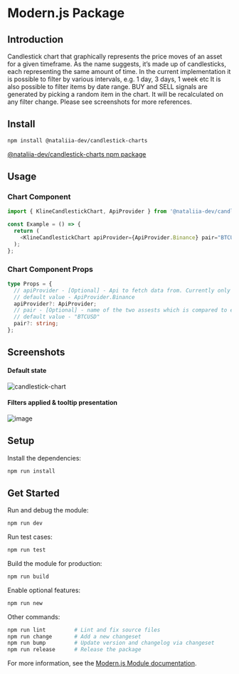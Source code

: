# Modern.js Package

## Introduction
Candlestick chart that graphically represents the price moves of an asset for a given timeframe. As the name suggests, it’s made up of candlesticks, each representing the same amount of time.
In the current implementation it is possible to filter by various intervals, e.g. 1 day, 3 days, 1 week etc
It is also possible to filter items by date range.
BUY and SELL signals are generated by picking a random item in the chart. It will be recalculated on any filter change.
Please see screenshots for more references.  

## Install
```sh
npm install @nataliia-dev/candlestick-charts
```
[@nataliia-dev/candlestick-charts npm package](https://www.npmjs.com/package/@nataliia-dev/candlestick-charts)

## Usage

### Chart Component
```typescript jsx
import { KlineCandlestickChart, ApiProvider } from '@nataliia-dev/candlestick-charts'

const Example = () => {
  return (
    <KlineCandlestickChart apiProvider={ApiProvider.Binance} pair="BTCUSD" />
  );
};
```

### Chart Component Props
```typescript
type Props = {
  // apiProvider - [Optional] - Api to fetch data from. Currently only Binance is available.
  // default value - ApiProvider.Binance
  apiProvider?: ApiProvider;
  // pair - [Optional] - name of the two assests which is compared to each other
  // default value - "BTCUSD" 
  pair?: string;
};
```

## Screenshots

#### Default state
![candlestick-chart](https://github.com/nataliia-v/candlestick-charts/assets/46761205/bcd61966-0f4c-4ba2-9461-d8c9a6e3a534)

#### Filters applied & tooltip presentation
![image](https://github.com/nataliia-v/candlestick-charts/assets/46761205/21709603-d753-46de-8b56-802b56390759)

## Setup

Install the dependencies:

```bash
npm run install
```

## Get Started

Run and debug the module:

```bash
npm run dev
```

Run test cases:

```bash
npm run test
```

Build the module for production:

```bash
npm run build
```

Enable optional features:

```bash
npm run new
```

Other commands:

```bash
npm run lint         # Lint and fix source files
npm run change       # Add a new changeset
npm run bump         # Update version and changelog via changeset
npm run release      # Release the package
```

For more information, see the [Modern.js Module documentation](https://modernjs.dev/module-tools/en).
